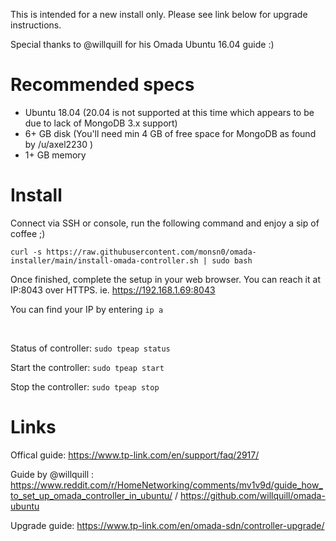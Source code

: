 This is intended for a new install only. Please see link below for upgrade instructions.

Special thanks to @willquill for his Omada Ubuntu 16.04 guide :)

# Recommended specs
- Ubuntu 18.04 (20.04 is not supported at this time which appears to be due to lack of MongoDB 3.x support)
- 6+ GB disk (You'll need min 4 GB of free space for MongoDB as found by /u/axel2230 )
- 1+ GB memory

# Install
Connect via SSH or console, run the following command and enjoy a sip of coffee ;)

```
curl -s https://raw.githubusercontent.com/monsn0/omada-installer/main/install-omada-controller.sh | sudo bash
```

Once finished, complete the setup in your web browser. You can reach it at IP:8043 over HTTPS. ie. https://192.168.1.69:8043

You can find your IP by entering `ip a`

<br />

Status of controller: `sudo tpeap status`

Start the controller: `sudo tpeap start`

Stop the controller: `sudo tpeap stop`

# Links
Offical guide: https://www.tp-link.com/en/support/faq/2917/

Guide by @willquill : https://www.reddit.com/r/HomeNetworking/comments/mv1v9d/guide_how_to_set_up_omada_controller_in_ubuntu/ / https://github.com/willquill/omada-ubuntu

Upgrade guide: https://www.tp-link.com/en/omada-sdn/controller-upgrade/
